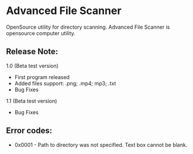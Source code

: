 # Advanced File Scanner
OpenSource utility for directory scanning.
Advanced File Scanner is opensource computer utility.

## Release Note:
1.0 (Beta test version)
- First program released
- Added files support: .png; .mp4; mp3; .txt
- Bug Fixes

1.1 (Beta test version)
- Bug Fixes

## Error codes:
- 0x0001 - Path to directory was not specified. Text box cannot be blank.
